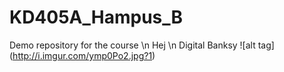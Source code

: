 # KD405A_Hampus_B
Demo repository for the course \n
Hej \n
Digital Banksy
![alt tag] (http://i.imgur.com/ymp0Po2.jpg?1)
